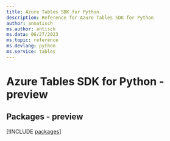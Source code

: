 ```yaml
---
title: Azure Tables SDK for Python
description: Reference for Azure Tables SDK for Python
author: annatisch
ms.author: antisch
ms.data: 06/27/2023
ms.topic: reference
ms.devlang: python
ms.service: tables
---
```

# Azure Tables SDK for Python - preview
## Packages - preview
[!INCLUDE [packages](tables-index.md)]